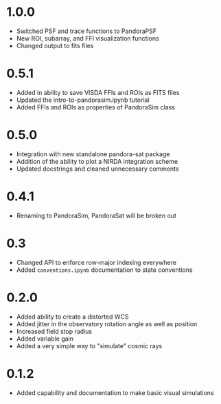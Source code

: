 # 1.0.0

- Switched PSF and trace functions to PandoraPSF
- New ROI, subarray, and FFI visualization functions
- Changed output to fits files

# 0.5.1

- Added in ability to save VISDA FFIs and ROIs as FITS files
- Updated the intro-to-pandorasim.ipynb tutorial
- Added FFIs and ROIs as properties of PandoraSim class

# 0.5.0

- Integration with new standalone pandora-sat package
- Addition of the ability to plot a NIRDA integration scheme
- Updated docstrings and cleaned unnecessary comments

# 0.4.1

- Renaming to PandoraSim, PandoraSat will be broken out

# 0.3

- Changed API to enforce row-major indexing everywhere
- Added `conventions.ipynb` documentation to state conventions

# 0.2.0

- Added ability to create a distorted WCS
- Added jitter in the observatory rotation angle as well as position
- Increased field stop radius
- Added variable gain
- Added a very simple way to "simulate" cosmic rays

# 0.1.2

- Added capability and documentation to make basic visual simulations
